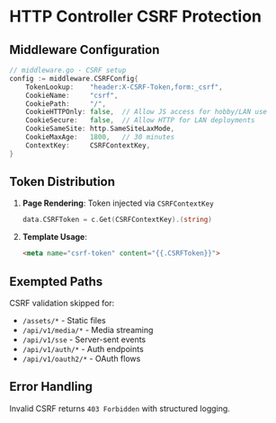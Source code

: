 # HTTP Controller CSRF Protection

## Middleware Configuration

```go
// middleware.go - CSRF setup
config := middleware.CSRFConfig{
    TokenLookup:    "header:X-CSRF-Token,form:_csrf",
    CookieName:     "csrf",
    CookiePath:     "/",
    CookieHTTPOnly: false,  // Allow JS access for hobby/LAN use
    CookieSecure:   false,  // Allow HTTP for LAN deployments
    CookieSameSite: http.SameSiteLaxMode,
    CookieMaxAge:   1800,   // 30 minutes
    ContextKey:     CSRFContextKey,
}
```

## Token Distribution

1. **Page Rendering**: Token injected via `CSRFContextKey`
   ```go
   data.CSRFToken = c.Get(CSRFContextKey).(string)
   ```

2. **Template Usage**: 
   ```html
   <meta name="csrf-token" content="{{.CSRFToken}}">
   ```

## Exempted Paths

CSRF validation skipped for:
- `/assets/*` - Static files
- `/api/v1/media/*` - Media streaming
- `/api/v1/sse` - Server-sent events
- `/api/v1/auth/*` - Auth endpoints
- `/api/v1/oauth2/*` - OAuth flows

## Error Handling

Invalid CSRF returns `403 Forbidden` with structured logging.